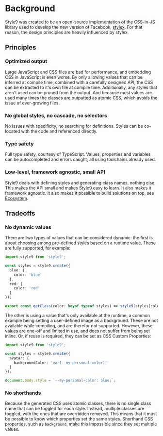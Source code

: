# Background

Style9 was created to be an open-source implementation of the CSS-in-JS library used to develop the new version of Facebook, [stylex](stylex). For that reason, the design principles are heavily influenced by stylex.

## Principles

### Optimized output

Large JavaScript and CSS files are bad for performance, and embedding CSS in JavaScript is even worse. By only allowing values that can be inferred at compile time, combined with a carefully designed API, the CSS can be extracted to it's own file at compile time. Additionally, any styles that aren't used can be pruned from the output. And because most values are used many times the classes are outputted as atomic CSS, which avoids the issue of ever-growing files.

### No global styles, no cascade, no selectors

No issues with specificity, no searching for definitions. Styles can be co-located with the code and referenced directly.

### Type safety

Full type safety, courtesy of TypeScript. Values, properties and variables can be autocompleted and errors caught, all using toolchains already used.

### Low-level, framework agnostic, small API

Style9 deals with defining styles and generating class names, nothing else. This makes the API small and makes Style9 easy to learn. It also makes it framework agnostic. It also makes it possible to build solutions on top, see [Ecosystem](Ecosystem.md).

## Tradeoffs

### No dynamic values

There are two types of values that can be considered dynamic: the first is about choosing among pre-defined styles based on a runtime value. These are fully supported, for example:

```typescript
import style9 from 'style9';

const styles = style9.create({
  blue: {
    color: 'blue'
  },
  red: {
    color: 'red'
  }
});

export const getClass(color: keyof typeof styles) => style9(styles[color]);
```

The other is using a value that's only available at the runtime, a common example being setting a user-defined image as a background. These are not available while compiling, and are therefor not supported. However, these values are one-off and limited in use, and does not suffer from being set inline. Or, if reuse is required, they can be set as CSS Custom Properties:

```typescript
import style9 from 'style9';

const styles = style9.create({
  avatar: {
    backgroundColor: 'var(--my-personal-color)'
  }
});

document.body.style = `--my-personal-color: blue;`;
```

### No shorthands

Because the generated CSS uses atomic classes, there is no single class name that can be toggled for each style. Instead, multiple classes are toggled, with the ones that are overridden removed. This means that it must be possible to know which properties set the same styles. Shorthand CSS properties, such as `background`, make this impossible since they set multiple values.

[stylex]: https://engineering.fb.com/2020/05/08/web/facebook-redesign/
